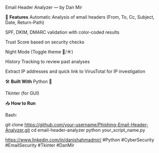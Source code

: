 Email Header Analyzer — by Dan Mir

🚀 **Features**
Automatic Analysis of email headers (From, To, Cc, Subject, Date, Return-Path)

SPF, DKIM, DMARC validation with color-coded results

Trust Score based on security checks

Night Mode (Toggle theme 🌙/☀️)

History Tracking to review past analyses

Extract IP addresses and quick link to VirusTotal for IP investigation

🛠️ **Built With**
Python 🐍

Tkinter (for GUI)

📥 **How to Run**


Bash:

git clone https://github.com/your-username/Phishing-Email-Header-Analyzer.git
cd email-header-analyzer
python your_script_name.py

https://www.linkedin.com/in/danishahmadmir/
#Python #CyberSecurity #EmailSecurity #Tkinter #DanMir
